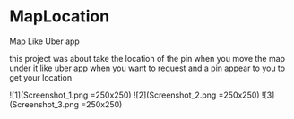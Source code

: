 # MapLocation
Map Like Uber app

this project was about take the location of the pin when you move the map under it like uber app when you want to request and a pin appear to you to get your location

![1](Screenshot_1.png =250x250) ![2](Screenshot_2.png =250x250) ![3](Screenshot_3.png =250x250)
